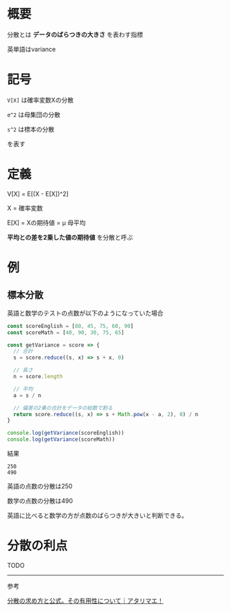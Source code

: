# 概要

分散とは **データのばらつきの大きさ** を表わす指標

英単語はvariance

# 記号

`V[X]` は確率変数Xの分散

`σ^2` は母集団の分散

`s^2` は標本の分散

を表す

# 定義

V[X] = E[(X - E[X])^2]

X = 確率変数

E[X] = Xの期待値 = μ 母平均

**平均との差を2乗した値の期待値** を分散と呼ぶ

# 例

## 標本分散

英語と数学のテストの点数が以下のようになっていた場合

```js
const scoreEnglish = [80, 45, 75, 60, 90]
const scoreMath = [40, 90, 30, 75, 65]

const getVariance = score => {
  // 合計
  s = score.reduce((s, x) => s + x, 0)

  // 長さ
  n = score.length

  // 平均
  a = s / n

  // 偏差の2乗の合計をデータの総数で割る
  return score.reduce((s, x) => s + Math.pow(x - a, 2), 0) / n
}

console.log(getVariance(scoreEnglish))
console.log(getVariance(scoreMath))
```

結果

```
250
490
```

英語の点数の分散は250

数学の点数の分散は490

英語に比べると数学の方が点数のばらつきが大きいと判断できる。

# 分散の利点

TODO

---

参考

[分散の求め方と公式。その有用性について｜アタリマエ！](https://atarimae.biz/archives/8782)
